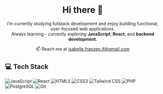 <h1 align="center">Hi there 👋</h1>

<p align="center">
I’m currently studying fullstack development and enjoy building functional, user-focused web applications.<br>
Always learning - currently exploring <b>JavaScript</b>, <b>React</b>, and <b>backend development</b>.
</p>

<p align="center">
📫 Reach me at <a href="mailto:isabelle.franzen.if@gmail.com">isabelle.franzen.if@gmail.com</a>
</p>

## :computer: Tech Stack

![JavaScript](https://img.shields.io/badge/JavaScript-F7DF1E?logo=javascript&logoColor=black)
![React](https://img.shields.io/badge/React-20232A?logo=react&logoColor=61DAFB)
![HTML5](https://img.shields.io/badge/HTML5-E34F26?logo=html5&logoColor=white)
![CSS3](https://img.shields.io/badge/CSS3-1572B6?logo=css3&logoColor=white)
![Tailwind CSS](https://img.shields.io/badge/Tailwind_CSS-38B2AC?logo=tailwind-css&logoColor=white)
![PHP](https://img.shields.io/badge/PHP-777BB4?logo=php&logoColor=white)
![PostgreSQL](https://img.shields.io/badge/PostgreSQL-316192?logo=postgresql&logoColor=white)
![Git](https://img.shields.io/badge/Git-F05032?logo=git&logoColor=white)
